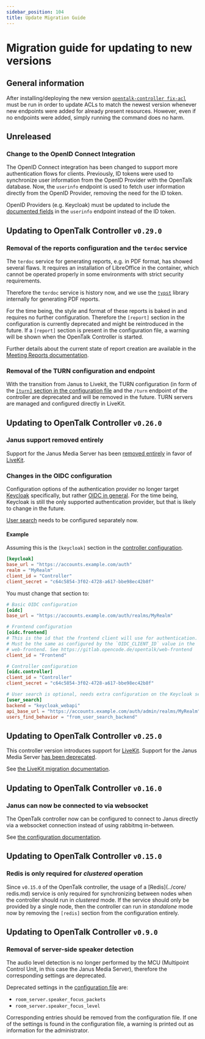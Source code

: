 ```yaml
---
sidebar_position: 104
title: Update Migration Guide
---
```


# Migration guide for updating to new versions

## General information

After installing/deploying the new version
[`opentalk-controller fix-acl`](../advanced/acl.md#opentalk-controller-fix-acl-subcommand)
must be run in order to update ACLs to match the newest version whenever
new endpoints were added for already present resources. However, even if no
endpoints were added, simply running the command does no harm.

## Unreleased

### Change to the OpenID Connect Integration

The OpenID Connect integration has been changed to support more authentication
flows for clients. Previously, ID tokens were used to synchronize user information
from the OpenID Provider with the OpenTalk database. Now, the `userinfo` endpoint
is used to fetch user information directly from the OpenID Provider, removing the
need for the ID token.

OpenID Providers (e.g. Keycloak) must be updated to include the [documented fields](../core/oidc.md#oidc-and-user-info) in the `userinfo` endpoint instead of the ID token.

## Updating to OpenTalk Controller `v0.29.0`

### Removal of the reports configuration and the `terdoc` service

The `terdoc` service for generating reports, e.g. in PDF format, has showed
several flaws. It requires an installation of LibreOffice in the container,
which cannot be operated properly in some environments with strict security
requirements.

Therefore the `terdoc` service is history now, and we use the
[`typst`](https://typst.app/) library internally for generating PDF reports.

For the time being, the style and format of these reports is baked in and
requires no further configuration. Therefore the `[report]`  section in the
configuration is currently deprecated and might be reintroduced in the future.
If a `[report]` section is present in the configuration file, a warning will be
shown when the OpenTalk Controller is started.

Further details about the current state of report creation are available in the
[Meeting Reports documentation](../core/meeting_reports.md).

### Removal of the TURN configuration and endpoint

With the transition from Janus to Livekit, the TURN configuration (in form of
the [`[turn]` section in the configuration file](../core/stun_turn.md) and the
`/turn` endpoint of the controller are deprecated and will be removed in the
future. TURN servers are managed and configured directly in LiveKit.

## Updating to OpenTalk Controller `v0.26.0`

### Janus support removed entirely

Support for the Janus Media Server has been [removed entirely](../core/room_server.md)
in favor of [LiveKit](../core/livekit.md).

### Changes in the OIDC configuration

Configuration options of the authentication provider no longer target
[Keycloak](../core/keycloak_deprecated.md)
specifically, but rather [OIDC in general](../core/oidc.md). For the time being,
Keycloak is still the only supported authentication provider, but that is likely
to change in the future.

[User search](../core/user_search.md) needs to be configured separately now.

#### Example

Assuming this is the `[keycloak]` section in the
[controller configuration](../core/configuration.md).

```toml
[keycloak]
base_url = "https://accounts.example.com/auth"
realm = "MyRealm"
client_id = "Controller"
client_secret = "c64c5854-3f02-4728-a617-bbe98ec42b8f"
```

You must change that section to:

```toml
# Basic OIDC configuration
[oidc]
base_url = "https://accounts.example.com/auth/realms/MyRealm"

# Frontend configuration
[oidc.frontend]
# This is the id that the frontend client will use for authentication.
# Must be the same as configured by the `OIDC_CLIENT_ID` value in the
# web-frontend. See https://gitlab.opencode.de/opentalk/web-frontend
client_id = "Frontend"

# Controller configuration
[oidc.controller]
client_id = "Controller"
client_secret = "c64c5854-3f02-4728-a617-bbe98ec42b8f"

# User search is optional, needs extra configuration on the Keycloak server
[user_search]
backend = "keycloak_webapi"
api_base_url = "https://accounts.example.com/auth/admin/realms/MyRealm"
users_find_behavior = "from_user_search_backend"
```

## Updating to OpenTalk Controller `v0.25.0`

This controller version introduces support for [LiveKit](../core/livekit.md).
Support for the Janus Media Server [has been deprecated](../core/room_server.md).

See [the LiveKit migration documentation](./livekit.md).

## Updating to OpenTalk Controller `v0.16.0`

### Janus can now be connected to via websocket

The OpenTalk controller now can be configured to connect to Janus directly
via a websocket connection instead of using rabbitmq in-between.

See [the configuration documentation](../core/room_server.md).

## Updating to OpenTalk Controller `v0.15.0`

### Redis is only required for *clustered* operation

Since `v0.15.0` of the OpenTalk controller, the usage of a [Redis](../core/
redis.md) service is only required for synchronizing between nodes when the
controller should run in *clustered* mode. If the service should only be
provided by a single node, then the controller can run in *standalone* mode now
by removing the `[redis]` section from the configuration entirely.

## Updating to OpenTalk Controller `v0.9.0`

### Removal of server-side speaker detection

The audio level detection is no longer performed by the MCU (Multipoint Control
Unit, in this case the Janus Media Server), therefore the corresponding settings
are deprecated.

Deprecated settings in the [configuration file](../core/configuration.md) are:

- `room_server.speaker_focus_packets`
- `room_server.speaker_focus_level`

Corresponding entries should be removed from the configuration file. If one
of the settings is found in the configuration file, a warning is printed out as
information for the administrator.
